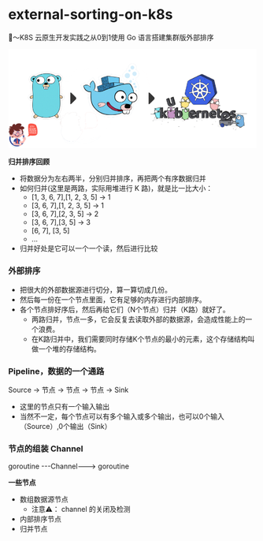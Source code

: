 # external-sorting-on-k8s
🍵～K8S 云原生开发实践之从0到1使用 Go 语言搭建集群版外部排序

![](banner.png)

**归并排序回顾**
* 将数据分为左右两半，分别归并排序，再把两个有序数据归并
* 如何归并(这里是两路，实际用堆进行 K 路)，就是比一比大小：
  * [1, 3, 6, 7],[1, 2, 3, 5] -> 1
  * [3, 6, 7],[1, 2, 3, 5]    -> 1
  * [3, 6, 7],[2, 3, 5]       -> 2
  * [3, 6, 7],[3, 5]          -> 3
  * [6, 7], [3, 5]
  * ...
* 归并好处是它可以一个一个读，然后进行比较

### 外部排序

* 把很大的外部数据源进行切分，算一算切成几份。
* 然后每一份在一个节点里面，它有足够的内存进行内部排序。
* 各个节点排好序后，然后再给它们（N个节点）归并（K路）就好了。
  * 两路归并，节点一多，它会反复去读取外部的数据源，会造成性能上的一个浪费。
  * 在K路归并中，我们需要同时存储K个节点的最小的元素，这个存储结构叫做一个堆的存储结构。

### Pipeline，数据的一个通路

Source -> 节点 -> 节点 -> 节点 -> Sink
* 这里的节点只有一个输入输出
* 当然不一定，每个节点可以有多个输入或多个输出，也可以0个输入（Source）,0个输出（Sink）

### 节点的组装 Channel

goroutine ---Channel---> goroutine

**一些节点**
* 数组数据源节点
  * 注意⚠️： channel 的关闭及检测
* 内部排序节点
* 归并节点